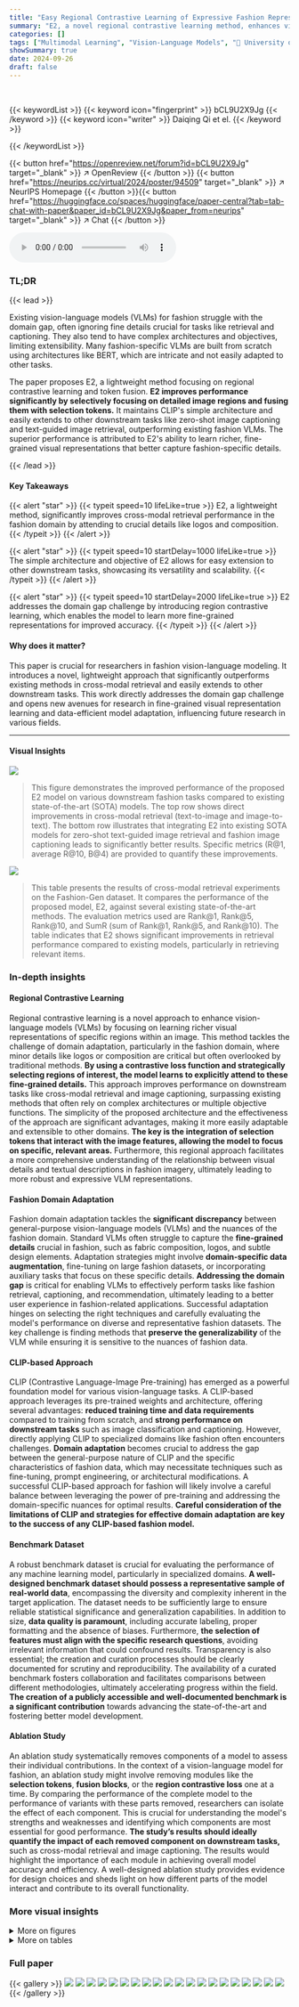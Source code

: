 ```yaml
---
title: "Easy Regional Contrastive Learning of Expressive Fashion Representations"
summary: "E2, a novel regional contrastive learning method, enhances vision-language models for expressive fashion representations by explicitly attending to fashion details with minimal additional parameters, ..."
categories: []
tags: ["Multimodal Learning", "Vision-Language Models", "🏢 University of Virginia",]
showSummary: true
date: 2024-09-26
draft: false
---
```


<br>

{{< keywordList >}}
{{< keyword icon="fingerprint" >}} bCL9U2X9Jg {{< /keyword >}}
{{< keyword icon="writer" >}} Daiqing Qi et el. {{< /keyword >}}
 
{{< /keywordList >}}

{{< button href="https://openreview.net/forum?id=bCL9U2X9Jg" target="_blank" >}}
↗ OpenReview
{{< /button >}}
{{< button href="https://neurips.cc/virtual/2024/poster/94509" target="_blank" >}}
↗ NeurIPS Homepage
{{< /button >}}{{< button href="https://huggingface.co/spaces/huggingface/paper-central?tab=tab-chat-with-paper&paper_id=bCL9U2X9Jg&paper_from=neurips" target="_blank" >}}
↗ Chat
{{< /button >}}



<audio controls>
    <source src="https://ai-paper-reviewer.com/bCL9U2X9Jg/podcast.wav" type="audio/wav">
    Your browser does not support the audio element.
</audio>


### TL;DR


{{< lead >}}

Existing vision-language models (VLMs) for fashion struggle with the domain gap, often ignoring fine details crucial for tasks like retrieval and captioning.  They also tend to have complex architectures and objectives, limiting extensibility.  Many fashion-specific VLMs are built from scratch using architectures like BERT, which are intricate and not easily adapted to other tasks.  



The paper proposes E2, a lightweight method focusing on regional contrastive learning and token fusion.  **E2 improves performance significantly by selectively focusing on detailed image regions and fusing them with selection tokens.** It maintains CLIP's simple architecture and easily extends to other downstream tasks like zero-shot image captioning and text-guided image retrieval, outperforming existing fashion VLMs. The superior performance is attributed to E2's ability to learn richer, fine-grained visual representations that better capture fashion-specific details.

{{< /lead >}}


#### Key Takeaways

{{< alert "star" >}}
{{< typeit speed=10 lifeLike=true >}} E2, a lightweight method, significantly improves cross-modal retrieval performance in the fashion domain by attending to crucial details like logos and composition. {{< /typeit >}}
{{< /alert >}}

{{< alert "star" >}}
{{< typeit speed=10 startDelay=1000 lifeLike=true >}} The simple architecture and objective of E2 allows for easy extension to other downstream tasks, showcasing its versatility and scalability. {{< /typeit >}}
{{< /alert >}}

{{< alert "star" >}}
{{< typeit speed=10 startDelay=2000 lifeLike=true >}} E2 addresses the domain gap challenge by introducing region contrastive learning, which enables the model to learn more fine-grained representations for improved accuracy. {{< /typeit >}}
{{< /alert >}}

#### Why does it matter?
This paper is crucial for researchers in fashion vision-language modeling. It introduces a novel, lightweight approach that significantly outperforms existing methods in cross-modal retrieval and easily extends to other downstream tasks.  This work directly addresses the domain gap challenge and opens new avenues for research in fine-grained visual representation learning and data-efficient model adaptation, influencing future research in various fields.

------
#### Visual Insights



![](https://ai-paper-reviewer.com/bCL9U2X9Jg/figures_0_1.jpg)

> This figure demonstrates the improved performance of the proposed E2 model on various downstream fashion tasks compared to existing state-of-the-art (SOTA) models.  The top row shows direct improvements in cross-modal retrieval (text-to-image and image-to-text). The bottom row illustrates that integrating E2 into existing SOTA models for zero-shot text-guided image retrieval and fashion image captioning leads to significantly better results.  Specific metrics (R@1, average R@10, B@4) are provided to quantify these improvements.





![](https://ai-paper-reviewer.com/bCL9U2X9Jg/tables_6_1.jpg)

> This table presents the results of cross-modal retrieval experiments on the Fashion-Gen dataset.  It compares the performance of the proposed model, E2, against several existing state-of-the-art methods. The evaluation metrics used are Rank@1, Rank@5, Rank@10, and SumR (sum of Rank@1, Rank@5, and Rank@10).  The table indicates that E2 shows significant improvements in retrieval performance compared to existing models, particularly in retrieving relevant items.





### In-depth insights


#### Regional Contrastive Learning
Regional contrastive learning is a novel approach to enhance vision-language models (VLMs) by focusing on learning richer visual representations of specific regions within an image.  This method tackles the challenge of domain adaptation, particularly in the fashion domain, where minor details like logos or composition are critical but often overlooked by traditional methods.  **By using a contrastive loss function and strategically selecting regions of interest, the model learns to explicitly attend to these fine-grained details.** This approach improves performance on downstream tasks like cross-modal retrieval and image captioning, surpassing existing methods that often rely on complex architectures or multiple objective functions. The simplicity of the proposed architecture and the effectiveness of the approach are significant advantages, making it more easily adaptable and extensible to other domains.  **The key is the integration of selection tokens that interact with the image features, allowing the model to focus on specific, relevant areas.**  Furthermore, this regional approach facilitates a more comprehensive understanding of the relationship between visual details and textual descriptions in fashion imagery, ultimately leading to more robust and expressive VLM representations.

#### Fashion Domain Adaptation
Fashion domain adaptation tackles the **significant discrepancy** between general-purpose vision-language models (VLMs) and the nuances of the fashion domain.  Standard VLMs often struggle to capture the **fine-grained details** crucial in fashion, such as fabric composition, logos, and subtle design elements.  Adaptation strategies might involve **domain-specific data augmentation**, fine-tuning on large fashion datasets, or incorporating auxiliary tasks that focus on these specific details.  **Addressing the domain gap** is critical for enabling VLMs to effectively perform tasks like fashion retrieval, captioning, and recommendation, ultimately leading to a better user experience in fashion-related applications.  Successful adaptation hinges on selecting the right techniques and carefully evaluating the model's performance on diverse and representative fashion datasets.  The key challenge is finding methods that **preserve the generalizability** of the VLM while ensuring it is sensitive to the nuances of fashion data.

#### CLIP-based Approach
CLIP (Contrastive Language-Image Pre-training) has emerged as a powerful foundation model for various vision-language tasks.  A CLIP-based approach leverages its pre-trained weights and architecture, offering several advantages: **reduced training time and data requirements** compared to training from scratch, and **strong performance on downstream tasks** such as image classification and captioning. However, directly applying CLIP to specialized domains like fashion often encounters challenges.  **Domain adaptation** becomes crucial to address the gap between the general-purpose nature of CLIP and the specific characteristics of fashion data, which may necessitate techniques such as fine-tuning, prompt engineering, or architectural modifications.  A successful CLIP-based approach for fashion will likely involve a careful balance between leveraging the power of pre-training and addressing the domain-specific nuances for optimal results.  **Careful consideration of the limitations of CLIP and strategies for effective domain adaptation are key to the success of any CLIP-based fashion model.**

#### Benchmark Dataset
A robust benchmark dataset is crucial for evaluating the performance of any machine learning model, particularly in specialized domains.  **A well-designed benchmark dataset should possess a representative sample of real-world data**, encompassing the diversity and complexity inherent in the target application. The dataset needs to be sufficiently large to ensure reliable statistical significance and generalization capabilities.  In addition to size, **data quality is paramount**, including accurate labeling, proper formatting and the absence of biases.   Furthermore, **the selection of features must align with the specific research questions**, avoiding irrelevant information that could confound results. Transparency is also essential; the creation and curation processes should be clearly documented for scrutiny and reproducibility.  The availability of a curated benchmark fosters collaboration and facilitates comparisons between different methodologies, ultimately accelerating progress within the field.  **The creation of a publicly accessible and well-documented benchmark is a significant contribution** towards advancing the state-of-the-art and fostering better model development.

#### Ablation Study
An ablation study systematically removes components of a model to assess their individual contributions.  In the context of a vision-language model for fashion, an ablation study might involve removing modules like the **selection tokens**, **fusion blocks**, or the **region contrastive loss** one at a time. By comparing the performance of the complete model to the performance of variants with these parts removed, researchers can isolate the effect of each component.  This is crucial for understanding the model's strengths and weaknesses and identifying which components are most essential for good performance. **The study’s results should ideally quantify the impact of each removed component on downstream tasks,** such as cross-modal retrieval and image captioning. The results would highlight the importance of each module in achieving overall model accuracy and efficiency. A well-designed ablation study provides evidence for design choices and sheds light on how different parts of the model interact and contribute to its overall functionality.


### More visual insights

<details>
<summary>More on figures
</summary>


![](https://ai-paper-reviewer.com/bCL9U2X9Jg/figures_1_1.jpg)

> This figure illustrates the difference between general domain and fashion domain data, highlighting the domain gap that needs to be addressed.  It shows how CLIP and E2, two different vision-language models, attend to different aspects of images. In the general domain, images often contain multiple objects and are described by short captions. CLIP focuses on prominent regions, indicated by yellow highlights.  In contrast, fashion data focus on individual items, described by detailed attributes (brand, season, category, composition), which are critical for fashion-specific tasks. E2, specifically designed for fashion, focuses on relevant details, as illustrated by the colored image regions, demonstrating its ability to handle the domain gap more effectively.


![](https://ai-paper-reviewer.com/bCL9U2X9Jg/figures_2_1.jpg)

> This figure demonstrates the performance improvements achieved by the proposed E2 model on various downstream tasks compared to existing state-of-the-art (SOTA) models.  It shows results for three tasks: cross-modal retrieval (text-to-image and image-to-text), zero-shot text-guided image retrieval, and zero-shot fashion image captioning.  The improvements are highlighted by comparing the results of using the E2 model directly and by integrating E2 into existing SOTA models. Metrics used are R@1, average R@10, and B@4.


![](https://ai-paper-reviewer.com/bCL9U2X9Jg/figures_2_2.jpg)

> The figure presents the results of a linear probing experiment conducted on the FashionGen dataset. Linear probing is a technique used to evaluate the quality of learned embeddings by training a linear classifier on top of them.  The experiment aimed to assess how effectively different models (CLIP, CLIP-FT, FILIP-FT, and the proposed E2 model) learned entity-specific knowledge from images. Four classification tasks were performed, each focused on a specific tag entity: Brand, Season, Sub-category, and Composition. The higher the accuracy achieved by the classifier for a given model, the more informative the embeddings generated by that model are considered to be for that specific entity. The results are visualized as bar charts, showing the accuracy of each model on each classification task.


![](https://ai-paper-reviewer.com/bCL9U2X9Jg/figures_4_1.jpg)

> This figure shows the architecture of the proposed E2 model, which consists of an image encoder and a text encoder. The image encoder uses CLIP transformer layers with added fusion blocks and selection tokens to learn richer representations of fashion items, focusing on details like logos, zippers, and other visual cues associated with tag entities. The fusion blocks facilitate interactions between selection tokens and image patch tokens to enrich the representation with specific information for each tag entity.  The visualization example demonstrates how the selection tokens (colored boxes) attend to relevant regions of the image (e.g., logo for brand, zipper for season).


![](https://ai-paper-reviewer.com/bCL9U2X9Jg/figures_7_1.jpg)

> This figure illustrates the domain gap between general and fashion domains, focusing on how CLIP and E2 attend to different aspects of the images.  General domain images have short captions describing multiple objects, while fashion images have detailed descriptions and metadata (brand, season, sub-category, composition).  CLIP tends to focus on visually dominant regions, often ignoring details crucial for fashion tasks. In contrast, E2 uses selection tokens to explicitly highlight relevant details.


![](https://ai-paper-reviewer.com/bCL9U2X9Jg/figures_8_1.jpg)

> This figure shows three examples of zero-shot image captioning results using different models. The first column shows the ground truth caption which describes a long sleeve French terry hoodie in red with specific details about the design and brand. The second column shows the caption generated by DeCap (a zero-shot image captioning model), which incorrectly identifies the color as white and the brand as Comme des Garçons Play. The third column shows the caption generated by DeCap when combined with E2 (the proposed model in the paper), which more accurately describes the hoodie as red and correctly identifies the brand as Raf Simons. Overall, the figure illustrates the improvement in the accuracy of zero-shot image captioning achieved by incorporating E2 into the DeCap model.


![](https://ai-paper-reviewer.com/bCL9U2X9Jg/figures_14_1.jpg)

> This figure compares examples from the AmazonFashion dataset and the FashionGen dataset.  AmazonFashion examples are shown in blue, and FashionGen examples are in yellow.  The figure highlights the differences in image style, product descriptions, and overall dataset characteristics between the two datasets. This illustrates the differences in complexity and style which the authors address in their work.


![](https://ai-paper-reviewer.com/bCL9U2X9Jg/figures_15_1.jpg)

> This figure illustrates the difference between general domain and fashion domain data and how CLIP and E2 models focus their attention on different aspects of the images.  General domain images are accompanied by short captions describing a few objects, whereas fashion images have detailed descriptions and metadata (brand, season, sub-category, composition). The figure highlights CLIP's tendency to focus on visually dominant areas, often ignoring details important for fashion tasks, while E2, through its selection mechanism, pays attention to these important details indicated by colored image tokens.


![](https://ai-paper-reviewer.com/bCL9U2X9Jg/figures_16_1.jpg)

> The figure shows the brand frequency distribution for both AmazonFashion and FashionGen datasets. The x-axis represents the brand index (ranking of brands by frequency), and the y-axis shows the brand frequency.  The plot visually demonstrates the long-tail distribution of brand frequencies in both datasets, indicating a wide variety of brands with varying levels of occurrence.  The AmazonFashion dataset shows a steeper decline in frequency compared to FashionGen, suggesting a more diverse range of brands in AmazonFashion.


![](https://ai-paper-reviewer.com/bCL9U2X9Jg/figures_17_1.jpg)

> The figure shows the results of a linear probing experiment conducted on the FashionGen dataset to evaluate the quality of learned embeddings from different models.  Four classification tasks were performed (Brand, Season, Sub-category, and Composition), each training a linear classifier on image embeddings from CLIP, CLIP-FT, FILIP-FT, and the proposed E2 model. Higher accuracy indicates more informative embeddings, suggesting a better-trained model.  The results show that E2 consistently outperforms the other models across all four tasks.


![](https://ai-paper-reviewer.com/bCL9U2X9Jg/figures_21_1.jpg)

> This figure shows a comparison of the attention mechanisms of the proposed E2 model and the baseline CLIP model.  The left side illustrates how E2's selection tokens identify relevant image regions containing information about specific fashion attributes (brand, season, category, composition).  The right side shows CLIP's attention, highlighting that it tends to focus on visually dominant areas, often neglecting finer details crucial for fashion understanding. This visual comparison emphasizes E2's ability to capture fine-grained details relevant to fashion-specific attributes, improving the model's performance on downstream tasks.


![](https://ai-paper-reviewer.com/bCL9U2X9Jg/figures_22_1.jpg)

> This figure shows the framework of the proposed model E2, which is built upon CLIP. The image encoder in E2 contains fusion blocks and selection tokens to learn fine-grained visual representations. The figure includes a detailed illustration of the fusion block and visualizations of how selection tokens select relevant image patches.


![](https://ai-paper-reviewer.com/bCL9U2X9Jg/figures_23_1.jpg)

> This figure shows the framework of the proposed model E2.  It's composed of a text encoder and an image encoder. The image encoder is based on CLIP, but with added fusion blocks and selection tokens to focus on relevant image details related to fashion tag entities (brand, season, etc.). The fusion blocks enable iterative selection and fusion of relevant image patches with the selection tokens. The visualization demonstrates how the model selectively attends to details (logo, zipper, sleeves) relevant to the tag entities. 


</details>




<details>
<summary>More on tables
</summary>


![](https://ai-paper-reviewer.com/bCL9U2X9Jg/tables_7_1.jpg)
> This table presents the results of a sample-100 evaluation on the AmazonFashion dataset for cross-modal retrieval.  The evaluation metrics used are R@1, R@5, R@10 for both Image-to-Text and Text-to-Image retrieval tasks.  The table compares the performance of three different models: FILIP-FT, CLIP-FT, and the authors' proposed model, E2. The asterisk (*) indicates that results for FILIP-FT were obtained through the authors' implementation of the model since the original code and pre-trained model were not publicly released. The SumR metric represents the sum of Rank@1, Rank@5, and Rank@10 for both tasks.  The table highlights the superior performance of the E2 model compared to the other two models.

![](https://ai-paper-reviewer.com/bCL9U2X9Jg/tables_7_2.jpg)
> This table presents the results of zero-shot image captioning experiments conducted on the FashionGen dataset.  The model used is CapDec, with and without the enhancement of E2. DeCap is also evaluated in the same way.  The metrics used to evaluate the performance are BLEU@4, CIDEr, METEOR, and ROUGE. The results show that integrating E2 significantly improves the performance of both CapDec and DeCap on zero-shot image captioning, indicating the effectiveness of E2 in generating more accurate and detailed captions.

![](https://ai-paper-reviewer.com/bCL9U2X9Jg/tables_8_1.jpg)
> This table presents the results of an ablation study conducted on the FashionGen dataset to evaluate the impact of different groups of selection tokens on the model's performance.  The study removes one group of selection tokens at a time (corresponding to one of the tag entities: Composition, Sub-category, Brand, or Season), and measures the impact on retrieval performance using R@1, R@5, R@10, and SumR metrics for both image-to-text and text-to-image retrieval tasks.  The results reveal which tag entities contribute the most and the least to the model's overall performance. 

![](https://ai-paper-reviewer.com/bCL9U2X9Jg/tables_8_2.jpg)
> This table presents the results of a full evaluation of the proposed Easy Regional Contrastive Learning of Expressive Fashion Representations (E2) model and several ablation studies on the FashionGen dataset.  The metrics used are Recall@1, Recall@5, and Recall@10 for both Image-to-Text and Text-to-Image retrieval tasks.  The ablation studies remove different components of the E2 model (fusion blocks, selection tokens, regional contrastive loss) to understand their individual contributions. Additionally, a comparison with the model using the FILIP backbone is shown.

![](https://ai-paper-reviewer.com/bCL9U2X9Jg/tables_13_1.jpg)
> This table presents the results of experiments conducted to evaluate the impact of different batch sizes on the performance of both the proposed E2 model and the fine-tuned CLIP-FT model. The evaluation is performed on the FashionGen dataset, and the metrics used are R@1, R@5, R@10 for both image-to-text and text-to-image retrieval tasks, along with the SumR metric, which is the sum of the three rank-based metrics. The table shows that E2 consistently outperforms CLIP-FT across various batch sizes, with the performance difference becoming more pronounced at smaller batch sizes.

![](https://ai-paper-reviewer.com/bCL9U2X9Jg/tables_15_1.jpg)
> This table presents a comparison of two datasets used in the paper: FashionGen and AmazonFashion.  For each dataset, it shows the total number of image-text pairs, the number of unique brands represented, the number of unique products, and the average length of the product descriptions.  This allows the reader to understand the scale and characteristics of each dataset and how they differ, impacting the model's training and evaluation.

![](https://ai-paper-reviewer.com/bCL9U2X9Jg/tables_17_1.jpg)
> This table presents the performance of three different models on the AmazonFashion dataset using a sample-100 evaluation method.  The models compared are FILIP-FT, CLIP-FT, and the authors' proposed model, E2. The evaluation metrics used are Recall@1 (R@1), Recall@5 (R@5), Recall@10 (R@10), and the sum of these three metrics (SumR).  The asterisk (*) indicates that the FILIP-FT results were obtained by the authors' implementation of the model because the original code and pre-trained model were not publicly released.

![](https://ai-paper-reviewer.com/bCL9U2X9Jg/tables_18_1.jpg)
> This table presents the results of an ablation study conducted on the FashionGen dataset.  The study examines the impact of removing each group of selection tokens (associated with a specific tag entity: Composition, Sub-category, Brand, Season) from the model.  It shows the performance (R@1, R@5, R@10 for Image-to-Text and Text-to-Image retrieval, as well as the SumR) of the model with and without each tag entity's selection tokens. The results highlight the different contributions of each tag entity's selection tokens to the model's overall performance. 

![](https://ai-paper-reviewer.com/bCL9U2X9Jg/tables_19_1.jpg)
> This table presents the results of a full-candidate evaluation on the FashionGen dataset for cross-modal retrieval. It compares the performance of three models: EI-CLIP [27], EI-CLIP [27] without E (Easy Regional Contrastive Learning), and E2 (the proposed model).  The evaluation metrics include Recall@1 (R@1), Recall@5 (R@5), Recall@10 (R@10), and the sum of these three metrics (SumR). The table shows that E2 outperforms both versions of EI-CLIP, demonstrating its effectiveness in the task.

![](https://ai-paper-reviewer.com/bCL9U2X9Jg/tables_20_1.jpg)
> This table presents ablation study results on the FashionGen dataset, focusing on the impact of varying numbers of selection tokens on the model's performance. It compares different configurations where the number of selection tokens for each category (Composition, Season, Brand, Sub-category) is adjusted.  The table shows the total number of parameters in the model, the number of parameters specifically related to the selection tokens, and the final SumR performance metric (a combination of R@1, R@5, and R@10).  This helps analyze the impact of the selection tokens on model parameter efficiency and performance.

</details>




### Full paper

{{< gallery >}}
<img src="https://ai-paper-reviewer.com/bCL9U2X9Jg/1.png" class="grid-w50 md:grid-w33 xl:grid-w25" />
<img src="https://ai-paper-reviewer.com/bCL9U2X9Jg/2.png" class="grid-w50 md:grid-w33 xl:grid-w25" />
<img src="https://ai-paper-reviewer.com/bCL9U2X9Jg/3.png" class="grid-w50 md:grid-w33 xl:grid-w25" />
<img src="https://ai-paper-reviewer.com/bCL9U2X9Jg/4.png" class="grid-w50 md:grid-w33 xl:grid-w25" />
<img src="https://ai-paper-reviewer.com/bCL9U2X9Jg/5.png" class="grid-w50 md:grid-w33 xl:grid-w25" />
<img src="https://ai-paper-reviewer.com/bCL9U2X9Jg/6.png" class="grid-w50 md:grid-w33 xl:grid-w25" />
<img src="https://ai-paper-reviewer.com/bCL9U2X9Jg/7.png" class="grid-w50 md:grid-w33 xl:grid-w25" />
<img src="https://ai-paper-reviewer.com/bCL9U2X9Jg/8.png" class="grid-w50 md:grid-w33 xl:grid-w25" />
<img src="https://ai-paper-reviewer.com/bCL9U2X9Jg/9.png" class="grid-w50 md:grid-w33 xl:grid-w25" />
<img src="https://ai-paper-reviewer.com/bCL9U2X9Jg/10.png" class="grid-w50 md:grid-w33 xl:grid-w25" />
<img src="https://ai-paper-reviewer.com/bCL9U2X9Jg/11.png" class="grid-w50 md:grid-w33 xl:grid-w25" />
<img src="https://ai-paper-reviewer.com/bCL9U2X9Jg/12.png" class="grid-w50 md:grid-w33 xl:grid-w25" />
<img src="https://ai-paper-reviewer.com/bCL9U2X9Jg/13.png" class="grid-w50 md:grid-w33 xl:grid-w25" />
<img src="https://ai-paper-reviewer.com/bCL9U2X9Jg/14.png" class="grid-w50 md:grid-w33 xl:grid-w25" />
<img src="https://ai-paper-reviewer.com/bCL9U2X9Jg/15.png" class="grid-w50 md:grid-w33 xl:grid-w25" />
<img src="https://ai-paper-reviewer.com/bCL9U2X9Jg/16.png" class="grid-w50 md:grid-w33 xl:grid-w25" />
<img src="https://ai-paper-reviewer.com/bCL9U2X9Jg/17.png" class="grid-w50 md:grid-w33 xl:grid-w25" />
<img src="https://ai-paper-reviewer.com/bCL9U2X9Jg/18.png" class="grid-w50 md:grid-w33 xl:grid-w25" />
<img src="https://ai-paper-reviewer.com/bCL9U2X9Jg/19.png" class="grid-w50 md:grid-w33 xl:grid-w25" />
<img src="https://ai-paper-reviewer.com/bCL9U2X9Jg/20.png" class="grid-w50 md:grid-w33 xl:grid-w25" />
{{< /gallery >}}